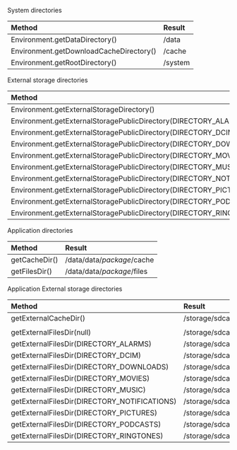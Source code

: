 System directories

| Method | Result |
|:-----------|:------------|
| Environment.getDataDirectory() | /data |
| Environment.getDownloadCacheDirectory() | /cache | 
| Environment.getRootDirectory() | /system | 

External storage directories

| Method | Result |
|:-----------|:------------|
| Environment.getExternalStorageDirectory() | /storage/sdcard0 | 
| Environment.getExternalStoragePublicDirectory(DIRECTORY_ALARMS) | /storage/sdcard0/Alarms | 
| Environment.getExternalStoragePublicDirectory(DIRECTORY_DCIM) | /storage/sdcard0/DCIM | 
| Environment.getExternalStoragePublicDirectory(DIRECTORY_DOWNLOADS) | /storage/sdcard0/Download | 
| Environment.getExternalStoragePublicDirectory(DIRECTORY_MOVIES) | /storage/sdcard0/Movies | 
| Environment.getExternalStoragePublicDirectory(DIRECTORY_MUSIC) | /storage/sdcard0/Music | 
| Environment.getExternalStoragePublicDirectory(DIRECTORY_NOTIFICATIONS) | /storage/sdcard0/Notifications | 
| Environment.getExternalStoragePublicDirectory(DIRECTORY_PICTURES) | /storage/sdcard0/Pictures | 
| Environment.getExternalStoragePublicDirectory(DIRECTORY_PODCASTS) | /storage/sdcard0/Podcasts | 
| Environment.getExternalStoragePublicDirectory(DIRECTORY_RINGTONES) | /storage/sdcard0/Ringtones | 

Application directories

| Method | Result |
|:-----------|:------------|
| getCacheDir() | /data/data/*package*/cache | 
| getFilesDir() | /data/data/*package*/files | 

Application External storage directories

| Method | Result |
|:-----------|:------------|
| getExternalCacheDir() | /storage/sdcard0/Android/data/*package*/cache | 
| | |
| getExternalFilesDir(null) | /storage/sdcard0/Android/data/*package*/files |
| getExternalFilesDir(DIRECTORY_ALARMS) | /storage/sdcard0/Android/data/*package*/files/Alarms | 
| getExternalFilesDir(DIRECTORY_DCIM) | /storage/sdcard0/Android/data/*package*/files/DCIM | 
| getExternalFilesDir(DIRECTORY_DOWNLOADS) | /storage/sdcard0/Android/data/*package*/files/Download | 
| getExternalFilesDir(DIRECTORY_MOVIES) | /storage/sdcard0/Android/data/*package*/files/Movies | 
| getExternalFilesDir(DIRECTORY_MUSIC) | /storage/sdcard0/Android/data/*package*/files/Music | 
| getExternalFilesDir(DIRECTORY_NOTIFICATIONS) | /storage/sdcard0/Android/data/*package*/files/Notifications | 
| getExternalFilesDir(DIRECTORY_PICTURES) | /storage/sdcard0/Android/data/*package*/files/Pictures | 
| getExternalFilesDir(DIRECTORY_PODCASTS) | /storage/sdcard0/Android/data/*package*/files/Podcasts | 
| getExternalFilesDir(DIRECTORY_RINGTONES) | /storage/sdcard0/Android/data/*package*/files/Ringtones | 
